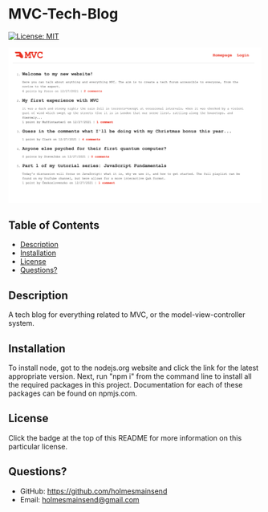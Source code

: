 # MVC-Tech-Blog

[![License: MIT](https://img.shields.io/badge/License-MIT-yellow.svg)](https://opensource.org/licenses/MIT)

![Screenshot of Website](public/MVC_capture.png)

  ## Table of Contents
  * [Description](#description)
  * [Installation](#installation)
  * [License](#license)
  * [Questions?](#questions?)


## Description
A tech blog for everything related to MVC, or the model-view-controller system.

## Installation
  To install node, got to the nodejs.org website and click the link for the latest appropriate version. Next, run "npm i" from the command line to install all the required packages in this project. Documentation for each of these packages can be found on npmjs.com.


## License
  Click the badge at the top of this README for more information on this particular license.


## Questions?
  * GitHub: https://github.com/holmesmainsend
  * Email: holmesmainsend@gmail.com